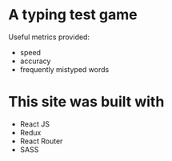 # A typing test game

Useful metrics provided:  
* speed  
* accuracy  
* frequently mistyped words

# This site was built with

* React JS
* Redux
* React Router
* SASS